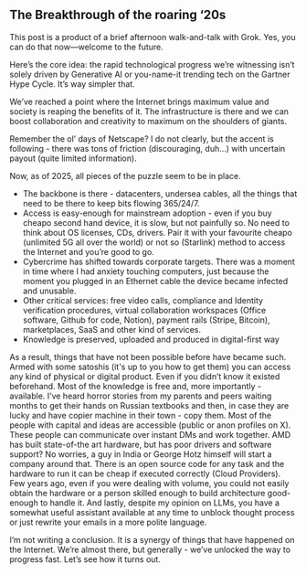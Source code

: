 ## The Breakthrough of the roaring ‘20s

This post is a product of a brief afternoon walk-and-talk with Grok. Yes, you can do that now—welcome to the future.

Here’s the core idea: the rapid technological progress we’re witnessing isn’t solely driven by Generative AI or you-name-it trending tech on the Gartner Hype Cycle. It’s way simpler that.

We’ve reached a point where the Internet brings maximum value and society is reaping the benefits of it. The infrastructure is there and we can boost collaboration and creativity to maximum on the shoulders of giants.

Remember the ol’ days of Netscape? I do not clearly, but the accent is following - there was tons of friction (discouraging, duh…) with uncertain payout (quite limited information).

Now, as of 2025, all pieces of the puzzle seem to be in place.

- The backbone is there - datacenters, undersea cables, all the things that need to be there to keep bits flowing 365/24/7.
- Access is easy-enough for mainstream adoption - even if you buy cheapo second hand device, it is slow, but not painfully so. No need to think about OS licenses, CDs, drivers. Pair it with your favourite cheapo (unlimited 5G all over the world) or not so (Starlink) method to access the Internet and you’re good to go.
- Cybercrime has shifted towards corporate targets. There was a moment in time where I had anxiety touching computers, just because the moment you plugged in an Ethernet cable the device became infected and unusable.
- Other critical services: free video calls, compliance and Identity verification procedures, virtual collaboration workspaces (Office software, Github for code, Notion), payment rails (Stripe, Bitcoin), marketplaces, SaaS and other kind of services.
- Knowledge is preserved, uploaded and produced in digital-first way

As a result, things that have not been possible before have became such. Armed with some satoshis (it's up to you how to get them) you can access any kind of physical or digital product. Even if you didn’t know it existed beforehand. Most of the knowledge is free and, more importantly - available. I’ve heard horror stories from my parents and peers waiting months to get their hands on Russian textbooks and then, in case they are lucky and have copier machine in their town - copy them. Most of the people with capital and ideas are accessible (public or anon profiles on X). These people can communicate over instant DMs and work together. AMD has built state-of-the art hardware, but has poor drivers and software support? No worries, a guy in India or George Hotz himself will start a company around that. There is an open source code for any task and the hardware to run it can be cheap if executed correctly (Cloud Providers). Few years ago, even if you were dealing with volume, you could not easily obtain the hardware or a person skilled enough to build architecture good-enough to handle it. And lastly, despite my opinion on LLMs, you have a somewhat useful assistant available at any time to unblock thought process or just rewrite your emails in a more polite language.

I’m not writing a conclusion. It is a synergy of things that have happened on the Internet. We’re almost there, but generally - we’ve unlocked the way to progress fast. Let’s see how it turns out.
